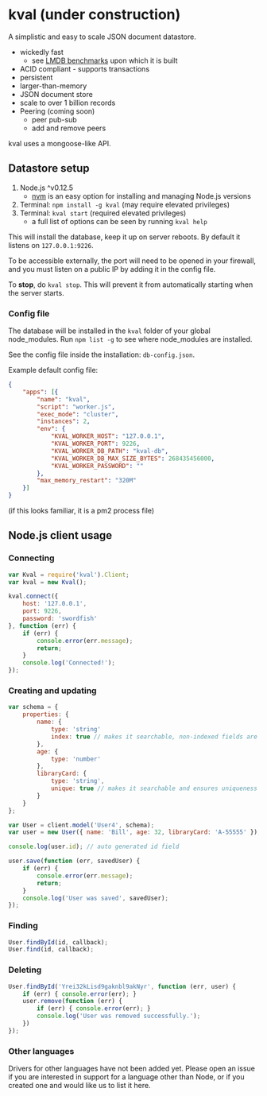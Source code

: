 # kval (under construction)

A simplistic and easy to scale JSON document datastore.

- wickedly fast
    - see [LMDB benchmarks](http://symas.com/mdb/#bench) upon which it is built
- ACID compliant - supports transactions
- persistent
- larger-than-memory
- JSON document store
- scale to over 1 billion records
- Peering (coming soon)
    - peer pub-sub
    - add and remove peers

kval uses a mongoose-like API.

## Datastore setup

1. Node.js ^v0.12.5
    - [nvm](https://github.com/creationix/nvm) is an easy option for installing and managing Node.js versions
1. Terminal: `npm install -g kval` (may require elevated privileges)
1. Terminal: `kval start` (required elevated privileges)
    - a full list of options can be seen by running `kval help`

This will install the database, keep it up on server reboots. By default
it listens on `127.0.0.1:9226`.

To be accessible externally, the port will need to be opened in your
firewall, and you must listen on a public IP by adding it in the config file.

To **stop**, do `kval stop`. This will prevent it from automatically starting
when the server starts.

### Config file

The database will be installed in the `kval` folder of your global node_modules.
Run `npm list -g` to see where node_modules are installed.

See the config file inside the installation: `db-config.json`.

Example default config file:

```json
{
    "apps": [{
        "name": "kval",
        "script": "worker.js",
        "exec_mode": "cluster",
        "instances": 2,
        "env": {
            "KVAL_WORKER_HOST": "127.0.0.1",
            "KVAL_WORKER_PORT": 9226,
            "KVAL_WORKER_DB_PATH": "kval-db",
            "KVAL_WORKER_DB_MAX_SIZE_BYTES": 268435456000,
            "KVAL_WORKER_PASSWORD": ""
        },
        "max_memory_restart": "320M"
    }]
}
```

(if this looks familiar, it is a pm2 process file)


## Node.js client usage

### Connecting

```javascript
var Kval = require('kval').Client;
var kval = new Kval();

kval.connect({
    host: '127.0.0.1',
    port: 9226,
    password: 'swordfish'
}, function (err) {
    if (err) {
        console.error(err.message);
        return;
    }
    console.log('Connected!');
});
```

### Creating and updating

```javascript
var schema = {
    properties: {
        name: {
            type: 'string'
            index: true // makes it searchable, non-indexed fields are not
        },
        age: {
            type: 'number'
        },
        libraryCard: {
            type: 'string',
            unique: true // makes it searchable and ensures uniqueness
        }
    }
};

var User = client.model('User4', schema);
var user = new User({ name: 'Bill', age: 32, libraryCard: 'A-55555' });

console.log(user.id); // auto generated id field

user.save(function (err, savedUser) {
    if (err) {
        console.error(err.message);
        return;
    }
    console.log('User was saved', savedUser);
});
```

### Finding

```javascript
User.findById(id, callback);
User.find(id, callback);
```

### Deleting

```javascript
User.findById('Yrei32kLisd9gaknbl9akNyr', function (err, user) {
    if (err) { console.error(err); }
    user.remove(function (err) {
        if (err) { console.error(err); }
        console.log('User was removed successfully.');
    })
});
```

### Other languages

Drivers for other languages have not been added yet. Please open an issue
if you are interested in support for a language other than Node, or if you
created one and would like us to list it here.
